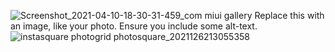 ![Screenshot_2021-04-10-18-30-31-459_com miui gallery](https://user-images.githubusercontent.com/83129756/116007567-f93a0380-a62d-11eb-8e0d-09e4044fafc2.jpg)
Replace this with an image, like your photo. Ensure you include some alt-text.![instasquare photogrid photosquare_2021126213055358](https://user-images.githubusercontent.com/83129756/116007626-546bf600-a62e-11eb-8e16-2ab88e5460c2.jpg)
